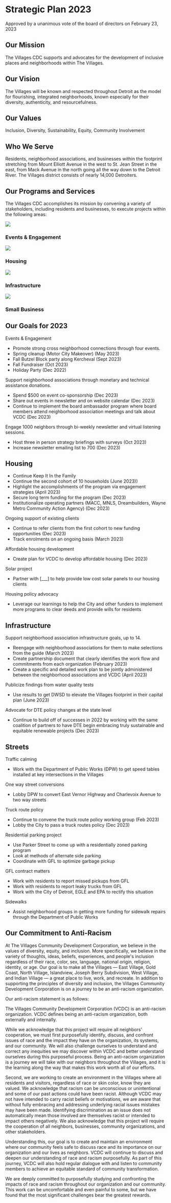 # Strategic Plan 2023

Approved by a unanimous vote of the board of directors on February 23, 2023

## Our Mission

The Villages CDC supports and advocates for the development of inclusive places and neighborhoods within The Villages.

## Our Vision

The Villages will be known and respected throughout Detroit as the model for flourishing, integrated neighborhoods, known especially for their diversity, authenticity, and resourcefulness.

## Our Values

Inclusion, Diversity, Sustainability, Equity, Community Involvement

## Who We Serve

Residents, neighborhood associations, and businesses within the footprint stretching from Mount Elliott Avenue in the west to St. Jean Street in the east, from Mack Avenue in the north going all the way down to the Detroit River. The Villages district consists of nearly 14,000 Detroiters.

## Our Programs and Services

The Villages CDC accomplishes its mission by convening a variety of stakeholders, including residents and businesses, to execute projects within the following areas:

<div class="auto-grid what-we-do" style="--col-size: 200px">
	<div class="card">
		<div class="content">
			<img src="/@/assets/focus/events.svg">
			<h3>Events & Engagement</h3>
		</div>
	</div>
	<div class="card">
		<div class="content">
			<img src="/@/assets/focus/housing.svg">
			<h3>Housing</h3>
		</div>
	</div>
	<div class="card">
		<div class="content">
			<img src="/@/assets/focus/infrastructure.svg">
			<h3>Infrastructure</h3>
		</div>
	</div>
	<div class="card">
		<div class="content">
			<img src="/@/assets/focus/business.svg">
			<h3>Small Business</h3>
		</div>
	</div>
</div>

## Our Goals for 2023

Events & Engagement

- Promote strong cross neighborhood connections through four events.
- Spring cleanup (Motor City Makeover) (May 2023)
- Fall Butzel Block party along Kercheval (Sept 2023)
- Fall Fundraiser (Oct 2023)
- Holiday Party (Dec 2022)

Support neighborhood associations through monetary and technical assistance donations.

- Spend $500 on event co-sponsorship (Dec 2023)
- Share out events in newsletter and on website calendar (Dec 2023)
- Continue to implement the board ambassador program where board members attend neighborhood association meetings and talk about VCDC (Dec 2023)

Engage 1000 neighbors through bi-weekly newsletter and virtual listening sessions.

- Host three in person strategy briefings with surveys (Oct 2023)
- Increase newsletter emailing list to 700 (Dec 2023)

## Housing

- Continue Keep It In the Family
- Continue the second cohort of 10 households (June 2023))
- Highlight the accomplishments of the program via engagement strategies (April 2023)
- Secure long term funding for the program (Dec 2023)
- Institutionalize operating partners (MACC, MNLS, Dreambuilders, Wayne Metro Community Action Agency) (Dec 2023)

Ongoing support of existing clients

- Continue to refer clients from the first cohort to new funding opportunities (Dec 2023)
- Track enrolments on an ongoing basis (March 2023)

Affordable housing development

- Create plan for VCDC to develop affordable housing (Dec 2023)

Solar project

- Partner with [___] to help provide low cost solar panels to our housing clients

Housing policy advocacy

- Leverage our learnings to help the City and other funders to implement more programs to clear deeds and provide wills for residents

## Infrastructure

Support neighborhood association infrastructure goals, up to 14.

- Reengage with neighborhood associations for them to make selections from the guide (March 2023)
- Create partnership document that clearly identifies the work flow and commitments from each organization (February 2023)
- Create a specific and detailed work plan to be jointly administered between the neighborhood associations and VCDC (April 2023)

Publicize findings from water quality tests

- Use results to get DWSD to elevate the Villages footprint in their capital plan (June 2023)

Advocate for DTE policy changes at the state level

- Continue to build off of successes in 2022 by working with the same coalition of partners to have DTE begin embracing truly sustainable and equitable renewable projects (Dec 2023)

## Streets

Traffic calming

- Work with the Department of Public Works (DPW) to get speed tables installed at key intersections in the Villages

One way street conversions

- Lobby DPW to convert East Vernor Highway and Charlevoix Avenue to two way streets

Truck route policy

- Continue to convene the truck route policy working group (Feb 2023)
- Lobby the City to pass a truck routes policy (Dec 2023)

Residential parking project

- Use Parker Street to come up with a residentially zoned parking program
- Look at methods of alternate side parking
- Coordinate with GFL to optimize garbage pickup

GFL contract matters

- Work with residents to report missed pickups from GFL
- Work with residents to report leaky trucks from GFL
- Work with the City of Detroit, EGLE and EPA to rectify this situation

Sidewalks

- Assist neighborhood groups in getting more funding for sidewalk repairs through the Department of Public Works

## Our Commitment to Anti-Racism

At The Villages Community Development Corporation, we believe in the values of diversity, equity, and inclusion. More specifically, we believe in the variety of thoughts, ideas, beliefs, experiences, and people's inclusion regardless of their race, color, sex, language, national origin, religion, identity, or age. Our goal is to make all the Villages — East Village, Gold Coast, North Village, Islandview, Joseph Berry Subdivision, West Village, and Indian Village — a great place to live, work, and recreate. In addition to supporting the principles of diversity and inclusion, the Villages Community Development Corporation is on a journey to be an anti-racism organization.

Our anti-racism statement is as follows:

The Villages Community Development Corporation (VCDC) is an anti-racism organization. VCDC defines being an anti-racism organization, both externally and internally.

While we acknowledge that this project will require all neighbors' cooperation, we must first purposefully identify, discuss, and confront issues of race and the impact they have on the organization, its systems, and our community. We will also challenge ourselves to understand and correct any inequities we may discover within VCDC and better understand ourselves during this purposeful process. Being an anti-racism organization is a journey we will take with our neighbors throughout the Villages, and it is the learning along the way that makes this work worth all of our efforts.

Second, we are working to create an environment in the Villages where all residents and visitors, regardless of race or skin color, know they are valued. We acknowledge that racism can be unconscious or unintentional and some of our past actions could have been racist. Although VCDC may not have intended to carry racist beliefs or motivations, we are aware that without fully embracing and addressing underlying racial issues mistakes may have been made. Identifying discrimination as an issue does not automatically mean those involved are themselves racist or intended to impact others negatively. We also acknowledge that this project will require the cooperation of all neighbors, businesses, community organizations, and other stakeholders.

Understanding this, our goal is to create and maintain an environment where our community feels safe to discuss race and its importance on our organization and our lives as neighbors. VCDC will continue to discuss and deepen our understanding of race and racism purposefully. As part of this journey, VCDC will also hold regular dialogue with and listen to community members to achieve an equitable standard of community transformation.

We are deeply committed to purposefully studying and confronting the impacts of race and racism throughout our organization and our community. This work can be uncomfortable and even painful to some, but we have found that the most significant challenges bear the greatest rewards.

